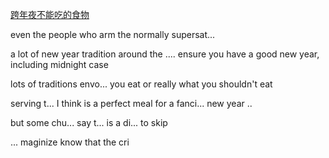 [跨年夜不能吃的食物](https://dict.eudic.net/webting/videoplay/ec33d264-8750-11ed-80e1-00505686c5e6)

even the people who arm the normally supersat...

a lot of new year tradition around the .... ensure you have a good new year, including midnight case

lots of traditions envo... you eat or really what you shouldn't eat
  
serving t... I think is a perfect meal for a fanci... new year ..

but some chu... say t... is a di... to skip

... maginize know that the cri